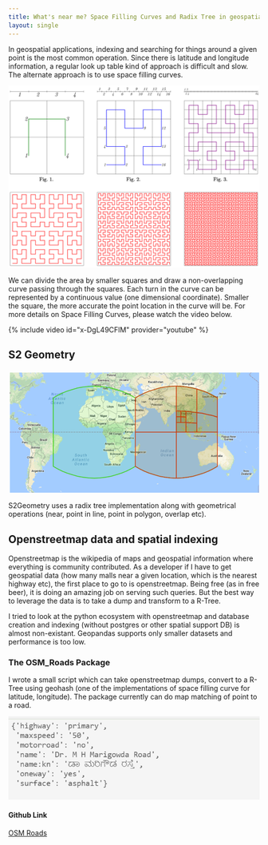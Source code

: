 ```yaml
---
title: What's near me? Space Filling Curves and Radix Tree in geospatial applications
layout: single
---
```


In geospatial applications, indexing and searching for things around a given point is the most common operation. Since there is latitude and longitude information, a regular look up table kind of approach is difficult and slow. The alternate approach is to use space filling curves. 

![Space Filling Curve (Source: Wikipedia)](/assets/images/space_filling_curve.png)

We can divide the area by smaller squares and draw a non-overlapping curve passing through the squares. Each turn in the curve can be represented by a continuous value (one dimensional coordinate).  Smaller the square, the more accurate the point location in the curve will be.  For more details on Space Filling Curves, please watch the video below. 

{% include video id="x-DgL49CFlM" provider="youtube" %}
## S2 Geometry
![S2Geometry (Source: s2geometry)](/assets/images/s2geometry.png)

S2Geometry uses a radix tree implementation along with geometrical operations (near, point in line, point in polygon, overlap etc).  
##  Openstreetmap data and spatial indexing
Openstreetmap is the wikipedia of maps and geospatial information where everything is community contributed. As a developer if I have to get geospatial data (how many malls near a given location, which is the nearest highway etc), the first place to go to is openstreetmap. Being free (as in free beer), it is doing an amazing job on serving such queries.  But the best way to leverage the data is to take a dump and transform to a R-Tree. 

I tried to look at the python ecosystem with openstreetmap and database creation and indexing (without postgres or other spatial support DB) is almost non-existant. Geopandas supports only smaller datasets and performance is too low. 

### The OSM_Roads Package
I wrote a small script which can take openstreetmap dumps, convert to a R-Tree using geohash (one of the implementations of space filling curve for latitude, longitude). The package currently can do map matching of point to a road. 

![S2Geometry (Source: s2geometry)](/assets/images/sample_output_osm_roads.png)

#### Github Link 
[OSM Roads](https://github.com/sahyagiri/osm_roads)
